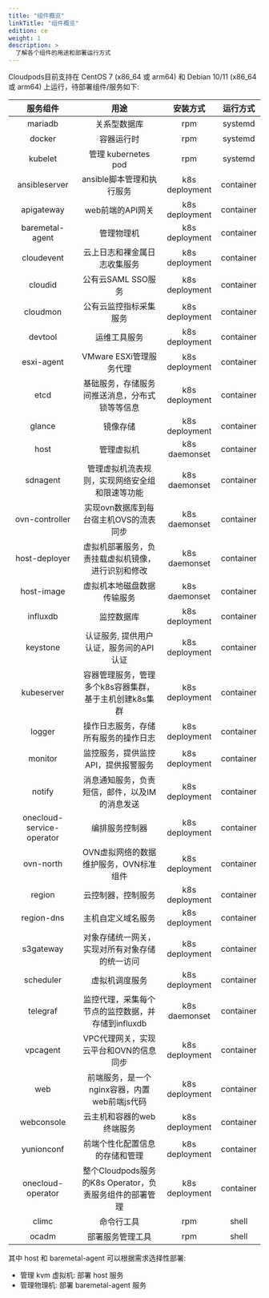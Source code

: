 ```yaml
---
title: "组件概览"
linkTitle: "组件概览"
edition: ce
weight: 1
description: >
  了解各个组件的用途和部署运行方式
---
```


Cloudpods目前支持在 CentOS 7 (x86_64 或 arm64) 和 Debian 10/11 (x86_64 或 arm64) 上运行，待部署组件/服务如下:

|  服务组件 |         用途        |    安装方式    |  运行方式 |
|:---------:|:-------------------:|:--------------:|:---------:|
|  mariadb  |     关系型数据库    |       rpm      |  systemd  |
|   docker  |      容器运行时     |       rpm      |  systemd  |
|  kubelet  | 管理 kubernetes pod |       rpm      |  systemd  |
| ansibleserver | ansible脚本管理和执行服务 | k8s deployment | container |
| apigateway	| web前端的API网关 | k8s deployment | container	|
| baremetal-agent |      管理物理机     | k8s deployment | container |
| cloudevent	| 云上日志和裸金属日志收集服务 | k8s deployment	| container |
| cloudid       | 公有云SAML SSO服务 | k8s deployment | container |
| cloudmon      | 公有云监控指标采集服务 | k8s deployment | container |
| devtool       | 运维工具服务           | k8s deployment | container |
| esxi-agent    | VMware ESXi管理服务代理 | k8s deployment | container |
| etcd	        | 基础服务，存储服务间推送消息，分布式锁等等信息 | k8s deployment | container |
|   glance  |       镜像存储      | k8s deployment | container |
|    host   |      管理虚拟机     |       k8s daemonset      |  container  |
|  sdnagent |    管理虚拟机流表规则，实现网络安全组和限速等功能  |  k8s daemonset      |  container |
| ovn-controller | 实现ovn数据库到每台宿主机OVS的流表同步 | k8s daemonset | container |
| host-deployer | 虚拟机部署服务，负责挂载虚拟机镜像，进行识别和修改 | k8s daemonset | container |
| host-image    | 虚拟机本地磁盘数据传输服务 | k8s daemonset | container |
|   influxdb  |       监控数据库      | k8s deployment | container |
|  keystone |       认证服务, 提供用户认证，服务间的API认证  | k8s deployment | container |
| kubeserver    | 容器管理服务，管理多个k8s容器集群，基于主机创建k8s集群 | k8s deployment |  container |
| logger        | 操作日志服务，存储所有服务的操作日志 | k8s deployment | container |
| monitor       | 监控服务，提供监控API，提供报警服务 | k8s deployment | container |
| notify        | 消息通知服务，负责短信，邮件，以及IM的消息发送 | k8s deployment | container |
| onecloud-service-operator | 编排服务控制器 | k8s deployment | container |
| ovn-north	    | OVN虚拟网络的数据维护服务，OVN标准组件 | k8s deployment | container |
| region        | 云控制器，控制服务 | k8s deployment | container |
| region-dns    | 主机自定义域名服务 | k8s deployment | container |
| s3gateway     | 对象存储统一网关，实现对所有对象存储的统一访问 | k8s deployment | container |
| scheduler	    | 虚拟机调度服务 | k8s deployment | container |
| telegraf      | 监控代理，采集每个节点的监控数据，并存储到influxdb | k8s daemonset | container |
| vpcagent      | VPC代理网关，实现云平台和OVN的信息同步 | k8s deployment | container |
| web	| 前端服务，是一个nginx容器，内置web前端js代码 | k8s deployment | container |
| webconsole | 云主机和容器的web终端服务 | k8s deployment | container |
| yunionconf | 前端个性化配置信息的存储和管理 | k8s deployment | container |
| onecloud-operator | 整个Cloudpods服务的K8s Operator，负责服务组件的部署管理 | k8s deployment | container |
|   climc   |      命令行工具     |       rpm      |   shell   |
|   ocadm   |   部署服务管理工具  |       rpm      |   shell   |

其中 host 和 baremetal-agent 可以根据需求选择性部署:

- 管理 kvm 虚拟机: 部署 host 服务
- 管理物理机: 部署 baremetal-agent 服务
